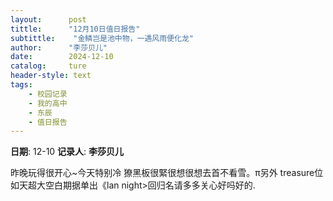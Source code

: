 ```yaml
---
layout:      post
tittle:      "12月10日值日报告"
subtittle:    "金鳞岂是池中物，一遇风雨便化龙"
author:      "李莎贝儿"
date:        2024-12-10
catalog:     ture
header-style: text
tags: 
    - 校园记录
    - 我的高中
    - 东辰
    - 值日报告
---
```


**日期**: 12-10
**记录人**: **李莎贝儿**

昨晚玩得很开心~今天特别冷 獠黑板很緊很想很想去首不看雪。π另外 treasure位如天超大空白期据单出《lan night>回归名请多多关心好吗好的.
